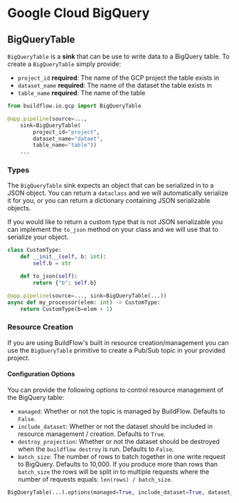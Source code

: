 # Google Cloud BigQuery

## BigQueryTable

`BigQueryTable` is a **sink** that can be use to write data to a BigQuery table. To create a `BigQueryTable` simply provide:

- `project_id` **required**: The name of the GCP project the table exists in
- `dataset_name` **required**: The name of the dataset the table exists in
- `table_name` **required**: The name of the table 

```python
from buildflow.io.gcp import BigQueryTable

@app.pipeline(source=...,
    sink=BigQueryTable(
        project_id="project",
        dataset_name="dataet",
        table_name="table"))
    ...
```

### Types

The `BigQueryTable` sink expects an object that can be serialized in to a JSON object. You can return a `dataclass` and we will automatically serialize it for you, or you can return a dictionary containing JSON serializable objects.

If you would like to return a custom type that is not JSON serializable you can implement the `to_json` method on your class and we will use that to serialize your object.

```python
class CustomType:
    def __init__(self, b: int):
        self.b = str

    def to_json(self):
        return {"b": self.b}

@app.pipeline(source=..., sink=BigQueryTable(...))
async def my_processor(elem: int) -> CustomType:
    return CustomType(b=elem + 1)
```

### Resource Creation

If you are using BuildFlow's built in resource creation/management you can use the `BigQueryTable` primitive to create a Pub/Sub topic in your provided project.

#### Configuration Options

You can provide the following options to control resource management of the BigQuery table:
- `managed`: Whether or not the topic is managed by BuildFlow. Defaults to `False`.
- `include_dataset`: Whether or not the dataset should be included in resource management / creation. Defaults to `True`.
- `destroy_projection`: Whether or not the dataset should be destroyed when the `buildflow destroy` is run. Defaults to `False`.
- `batch_size`: The number of rows to batch together in one write request to BigQuery. Defaults to 10,000. If you produce more than rows than `batch_size` the rows will be split in to multiple requests where the number of requests equals: `len(rows) / batch_size`.


```python
BigQueryTable(...).options(managed=True, include_dataset=True, dataset_managed=True, batch_size=100_000)
```